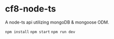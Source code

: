 # cf8-node-ts

A node-ts api utilizing mongoDB & mongoose ODM.

`npm install`
`npm start`
`npm run dev`
